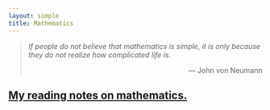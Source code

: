 ```yaml
---
layout: simple
title: Mathematics
---
```


> *If people do not believe that mathematics is simple, it is only because they do not realize how complicated life is.*
> 
> <p align="right">— John von Neumann</p>

## [My reading notes on mathematics.](/study/Mathematics/reading_notes/main)